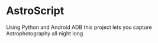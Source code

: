 # AstroScript
 Using Python and Android ADB this project lets you capture Astrophotography all night long
